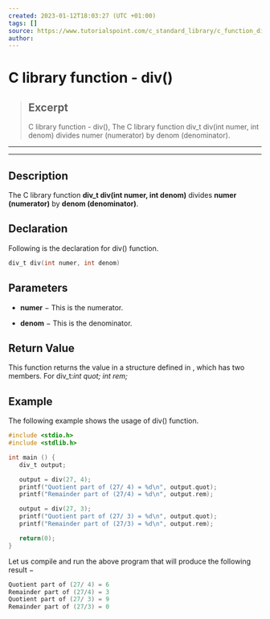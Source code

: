 ```yaml
---
created: 2023-01-12T18:03:27 (UTC +01:00)
tags: []
source: https://www.tutorialspoint.com/c_standard_library/c_function_div.htm
author: 
---
```


# C library function - div()

> ## Excerpt
> C library function - div(),  The C library function div_t div(int numer, int denom) divides numer (numerator) by denom (denominator).

---
---

  

## Description

The C library function **div\_t div(int numer, int denom)** divides **numer (numerator)** by **denom (denominator)**.

## Declaration

Following is the declaration for div() function.

```c
div_t div(int numer, int denom)
```

## Parameters

-   **numer** − This is the numerator.
    
-   **denom** − This is the denominator.
    

## Return Value

This function returns the value in a structure defined in <cstdlib>, which has two members. For div\_t:_int quot; int rem;_

## Example

The following example shows the usage of div() function.

```c
#include <stdio.h>
#include <stdlib.h>

int main () {
   div_t output;

   output = div(27, 4);
   printf("Quotient part of (27/ 4) = %d\n", output.quot);
   printf("Remainder part of (27/4) = %d\n", output.rem);

   output = div(27, 3);
   printf("Quotient part of (27/ 3) = %d\n", output.quot);
   printf("Remainder part of (27/3) = %d\n", output.rem);

   return(0);
}
```

Let us compile and run the above program that will produce the following result −

```c
Quotient part of (27/ 4) = 6
Remainder part of (27/4) = 3
Quotient part of (27/ 3) = 9
Remainder part of (27/3) = 0

```


